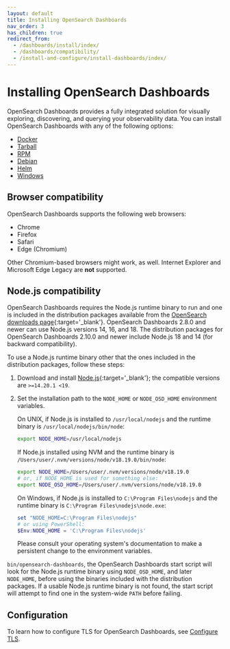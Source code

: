 ```yaml
---
layout: default
title: Installing OpenSearch Dashboards
nav_order: 3
has_children: true
redirect_from:
  - /dashboards/install/index/
  - /dashboards/compatibility/
  - /install-and-configure/install-dashboards/index/
---
```


# Installing OpenSearch Dashboards

OpenSearch Dashboards provides a fully integrated solution for visually exploring, discovering, and querying your observability data. You can install OpenSearch Dashboards with any of the following options:

- [Docker]({{site.url}}{{site.baseurl}}/install-and-configure/install-dashboards/docker/)
- [Tarball]({{site.url}}{{site.baseurl}}/install-and-configure/install-dashboards/tar/)
- [RPM]({{site.url}}{{site.baseurl}}/install-and-configure/install-dashboards/rpm/)
- [Debian]({{site.url}}{{site.baseurl}}/install-and-configure/install-dashboards/debian/)
- [Helm]({{site.url}}{{site.baseurl}}/install-and-configure/install-dashboards/helm/)
- [Windows]({{site.url}}{{site.baseurl}}/install-and-configure/install-dashboards/windows/)

## Browser compatibility

OpenSearch Dashboards supports the following web browsers:

- Chrome
- Firefox
- Safari
- Edge (Chromium)

Other Chromium-based browsers might work, as well. Internet Explorer and Microsoft Edge Legacy are **not** supported.

## Node.js compatibility

OpenSearch Dashboards requires the Node.js runtime binary to run and one is included in the distribution packages available from the [OpenSearch downloads page](https://opensearch.org/downloads.html){:target='\_blank'}.
OpenSearch Dashboards 2.8.0 and newer can use Node.js versions 14, 16, and 18. The distribution packages for OpenSearch Dashboards 2.10.0 and newer include Node.js 18 and 14 (for backward compatibility). 

To use a Node.js runtime binary other that the ones included in the distribution packages, follow these steps:

1. Download and install [Node.js](https://nodejs.org/en/download){:target='\_blank'}; the compatible versions are `>=14.20.1 <19`.
2. Set the installation path to the `NODE_HOME` or `NODE_OSD_HOME` environment variables.
   
   On UNIX, if Node.js is installed to `/usr/local/nodejs` and the runtime binary is `/usr/local/nodejs/bin/node`:
    ```bash
    export NODE_HOME=/usr/local/nodejs
   ```

   If Node.js installed using NVM and the runtime binary is `/Users/user/.nvm/versions/node/v18.19.0/bin/node`:
   ```bash
   export NODE_HOME=/Users/user/.nvm/versions/node/v18.19.0
   # or, if NODE_HOME is used for something else:
   export NODE_OSD_HOME=/Users/user/.nvm/versions/node/v18.19.0
   ```

   On Windows, if Node.js is installed to `C:\Program Files\nodejs` and the runtime binary is `C:\Program Files\nodejs\node.exe`:
   ```powershell
   set "NODE_HOME=C:\Program Files\nodejs"
   # or using PowerShell:
   $Env:NODE_HOME = 'C:\Program Files\nodejs'
   ```

   Please consult your operating system's documentation to make a persistent change to the environment variables.

`bin/opensearch-dashboards`, the OpenSearch Dashboards start script will look for the Node.js runtime binary using `NODE_OSD_HOME`,
and later `NODE_HOME`, before using the binaries included with the distribution packages. If a usable Node.js runtime binary is not found, the start script will
attempt to find one in the system-wide `PATH` before failing.

## Configuration

To learn how to configure TLS for OpenSearch Dashboards, see [Configure TLS]({{site.url}}{{site.baseurl}}/install-and-configure/install-dashboards/tls/).
